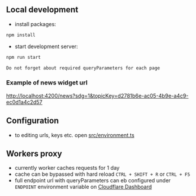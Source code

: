 ## Local development
- install packages:
```bash
npm install
```
- start development server:
```bash
npm run start
```

`Do not forget about required queryParameters for each page`

### Example of news widget url
[http://localhost:4200/news?sdg=1&topicKey=d2781b6e-ac05-4b9e-a4c9-ec0d1a4c2d57](http://localhost:4200/news?sdg=1&topicKey=d2781b6e-ac05-4b9e-a4c9-ec0d1a4c2d57)

## Configuration
- to editing urls, keys etc. open [src/environment.ts](environment/environment.ts)

## Workers proxy
- currently worker caches requests for 1 day
- cache can be bypassed with hard reload `CTRL + SHIFT + R` or `CTRL + F5`
- full endpoint url with queryParameters can eb configured under `ENDPOINT` environment variable on [Cloudflare Dashboard](https://dash.cloudflare.com/79b2aa6fff4d448f6c2208509b887c37/pages/view/news-widget/settings/environment-variables)

